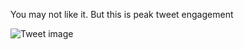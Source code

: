 You may not like it. But this is peak tweet engagement


![Tweet image](/asset/crosspoast/Gc3_q1EWsAEOnnq.jpg)

